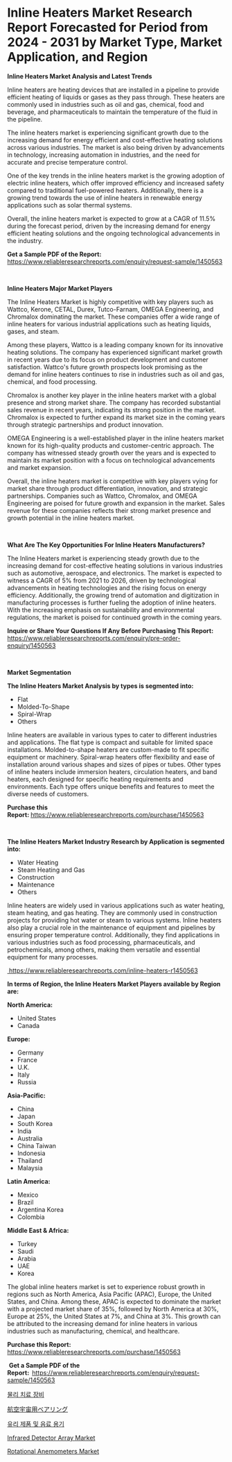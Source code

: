 <p><h1>Inline Heaters Market Research Report Forecasted for Period from 2024 -  2031 by Market Type, Market Application, and Region</h1></p><p><strong>Inline Heaters Market Analysis and Latest Trends</strong></p>
<p><p>Inline heaters are heating devices that are installed in a pipeline to provide efficient heating of liquids or gases as they pass through. These heaters are commonly used in industries such as oil and gas, chemical, food and beverage, and pharmaceuticals to maintain the temperature of the fluid in the pipeline.</p><p>The inline heaters market is experiencing significant growth due to the increasing demand for energy efficient and cost-effective heating solutions across various industries. The market is also being driven by advancements in technology, increasing automation in industries, and the need for accurate and precise temperature control.</p><p>One of the key trends in the inline heaters market is the growing adoption of electric inline heaters, which offer improved efficiency and increased safety compared to traditional fuel-powered heaters. Additionally, there is a growing trend towards the use of inline heaters in renewable energy applications such as solar thermal systems.</p><p>Overall, the inline heaters market is expected to grow at a CAGR of 11.5% during the forecast period, driven by the increasing demand for energy efficient heating solutions and the ongoing technological advancements in the industry.</p></p>
<p><strong>Get a Sample PDF of the Report:&nbsp;</strong> <a href="https://www.reliableresearchreports.com/enquiry/request-sample/1450563">https://www.reliableresearchreports.com/enquiry/request-sample/1450563</a></p>
<p>&nbsp;</p>
<p><strong>Inline Heaters Major Market Players</strong></p>
<p><p>The Inline Heaters Market is highly competitive with key players such as Wattco, Kerone, CETAL, Durex, Tutco-Farnam, OMEGA Engineering, and Chromalox dominating the market. These companies offer a wide range of inline heaters for various industrial applications such as heating liquids, gases, and steam.</p><p>Among these players, Wattco is a leading company known for its innovative heating solutions. The company has experienced significant market growth in recent years due to its focus on product development and customer satisfaction. Wattco's future growth prospects look promising as the demand for inline heaters continues to rise in industries such as oil and gas, chemical, and food processing.</p><p>Chromalox is another key player in the inline heaters market with a global presence and strong market share. The company has recorded substantial sales revenue in recent years, indicating its strong position in the market. Chromalox is expected to further expand its market size in the coming years through strategic partnerships and product innovation.</p><p>OMEGA Engineering is a well-established player in the inline heaters market known for its high-quality products and customer-centric approach. The company has witnessed steady growth over the years and is expected to maintain its market position with a focus on technological advancements and market expansion.</p><p>Overall, the inline heaters market is competitive with key players vying for market share through product differentiation, innovation, and strategic partnerships. Companies such as Wattco, Chromalox, and OMEGA Engineering are poised for future growth and expansion in the market. Sales revenue for these companies reflects their strong market presence and growth potential in the inline heaters market.</p></p>
<p>&nbsp;</p>
<p><strong>What Are The Key Opportunities For Inline Heaters Manufacturers?</strong></p>
<p><p>The Inline Heaters market is experiencing steady growth due to the increasing demand for cost-effective heating solutions in various industries such as automotive, aerospace, and electronics. The market is expected to witness a CAGR of 5% from 2021 to 2026, driven by technological advancements in heating technologies and the rising focus on energy efficiency. Additionally, the growing trend of automation and digitization in manufacturing processes is further fueling the adoption of inline heaters. With the increasing emphasis on sustainability and environmental regulations, the market is poised for continued growth in the coming years.</p></p>
<p><strong>Inquire or Share Your Questions If Any Before Purchasing This Report:</strong> <a href="https://www.reliableresearchreports.com/enquiry/pre-order-enquiry/1450563">https://www.reliableresearchreports.com/enquiry/pre-order-enquiry/1450563</a></p>
<p>&nbsp;</p>
<p><strong>Market Segmentation</strong></p>
<p><strong>The Inline Heaters Market Analysis by types is segmented into:</strong></p>
<p><ul><li>Flat</li><li>Molded-To-Shape</li><li>Spiral-Wrap</li><li>Others</li></ul></p>
<p><p>Inline heaters are available in various types to cater to different industries and applications. The flat type is compact and suitable for limited space installations. Molded-to-shape heaters are custom-made to fit specific equipment or machinery. Spiral-wrap heaters offer flexibility and ease of installation around various shapes and sizes of pipes or tubes. Other types of inline heaters include immersion heaters, circulation heaters, and band heaters, each designed for specific heating requirements and environments. Each type offers unique benefits and features to meet the diverse needs of customers.</p></p>
<p><strong>Purchase this Report:&nbsp;</strong><a href="https://www.reliableresearchreports.com/purchase/1450563">https://www.reliableresearchreports.com/purchase/1450563</a></p>
<p>&nbsp;</p>
<p><strong>The Inline Heaters Market Industry Research by Application is segmented into:</strong></p>
<p><ul><li>Water Heating</li><li>Steam Heating and Gas</li><li>Construction</li><li>Maintenance</li><li>Others</li></ul></p>
<p><p>Inline heaters are widely used in various applications such as water heating, steam heating, and gas heating. They are commonly used in construction projects for providing hot water or steam to various systems. Inline heaters also play a crucial role in the maintenance of equipment and pipelines by ensuring proper temperature control. Additionally, they find applications in various industries such as food processing, pharmaceuticals, and petrochemicals, among others, making them versatile and essential equipment for many processes.</p></p>
<p><a href="https://www.reliableresearchreports.com/inline-heaters-r1450563">&nbsp;https://www.reliableresearchreports.com/inline-heaters-r1450563</a></p>
<p><strong>In terms of Region, the Inline Heaters Market Players available by Region are:</strong></p>
<p>
    <p> <strong> North America: </strong>
        <ul>
            <li>United States</li>
            <li>Canada</li>
        </ul>
        </p> 
    <p> <strong> Europe: </strong>
        <ul>
            <li>Germany</li>
            <li>France</li>
            <li>U.K.</li>
            <li>Italy</li>
            <li>Russia</li>
        </ul>
        </p> 
    <p> <strong> Asia-Pacific: </strong>
        <ul>
            <li>China</li>
            <li>Japan</li>
            <li>South Korea</li>
            <li>India</li>
            <li>Australia</li>
            <li>China Taiwan</li>
            <li>Indonesia</li>
            <li>Thailand</li>
            <li>Malaysia</li>
        </ul>
        </p> 
    <p> <strong> Latin America: </strong>
        <ul>
            <li>Mexico</li>
            <li>Brazil</li>
            <li>Argentina Korea</li>
            <li>Colombia</li>
        </ul>
        </p> 
    <p> <strong> Middle East & Africa: </strong>
        <ul>
            <li>Turkey</li>
            <li>Saudi</li>
            <li>Arabia</li>
            <li>UAE</li>
            <li>Korea</li>
        </ul>
    </p>
    </p>
<p><p>The global inline heaters market is set to experience robust growth in regions such as North America, Asia Pacific (APAC), Europe, the United States, and China. Among these, APAC is expected to dominate the market with a projected market share of 35%, followed by North America at 30%, Europe at 25%, the United States at 7%, and China at 3%. This growth can be attributed to the increasing demand for inline heaters in various industries such as manufacturing, chemical, and healthcare.</p></p>
<p><strong>Purchase this Report: </strong><a href="https://www.reliableresearchreports.com/purchase/1450563">https://www.reliableresearchreports.com/purchase/1450563</a></p>
<p>&nbsp;<strong>Get a Sample PDF of the Report:&nbsp;&nbsp;</strong><a href="https://www.reliableresearchreports.com/enquiry/request-sample/1450563">https://www.reliableresearchreports.com/enquiry/request-sample/1450563</a></p>
<p><strong></strong></p>
<p><p><a href="https://github.com/vskv4779xr1/Market-Research-Report-List-1/blob/main/626537032664.md">물리 치료 장비</a></p><p><a href="https://github.com/mcbeesbxa270/Market-Research-Report-List-1/blob/main/417279735666.md">航空宇宙用ベアリング</a></p><p><a href="https://github.com/CliftonFisher9067/Market-Research-Report-List-1/blob/main/433814132665.md">유리 제품 및 음료 용기</a></p><p><a href="https://github.com/marloy8/Market-Research-Report-List-4/blob/main/infrared-detector-array-market.md">Infrared Detector Array Market</a></p><p><a href="https://github.com/WillieWoodard/Market-Research-Report-List-4/blob/main/rotational-anemometers-market.md">Rotational Anemometers Market</a></p></p>